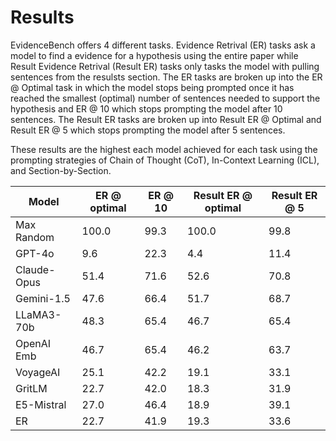# Results

EvidenceBench offers 4 different tasks. Evidence Retrival (ER) tasks ask a model to find a evidence for a hypothesis using the entire paper while Result Evidence Retrival (Result ER) tasks only tasks the model with pulling sentences from the resulsts section. The ER tasks are broken up into the ER @ Optimal task in which the model stops being prompted once it has reached the smallest (optimal) number of sentences needed to support the hypothesis and ER @ 10 which stops prompting the model after 10 sentences. The Result ER tasks are broken up into Result ER @ Optimal and Result ER @ 5 which stops prompting the model after 5 sentences.

These results are the highest each model achieved for each task using the prompting strategies of Chain of Thought (CoT), In-Context Learning (ICL), and Section-by-Section.


| Model           | ER @ optimal | ER @ 10 | Result ER @ optimal | Result ER @ 5 |
|-----------------|--------------|---------|---------------------|---------------|
| Max Random      | 100.0        | 99.3    | 100.0               | 99.8          |
| GPT-4o          | 9.6          | 22.3    | 4.4                 | 11.4          |
| Claude-Opus     | 51.4         | 71.6    | 52.6                | 70.8          |
| Gemini-1.5      | 47.6         | 66.4    | 51.7                | 68.7          |
| LLaMA3-70b      | 48.3         | 65.4    | 46.7                | 65.4          |
| OpenAI Emb      | 46.7         | 65.4    | 46.2                | 63.7          |
| VoyageAI        | 25.1         | 42.2    | 19.1                | 33.1          |
| GritLM          | 22.7         | 42.0    | 18.3                | 31.9          |
| E5-Mistral      | 27.0         | 46.4    | 18.9                | 39.1          |
| ER              | 22.7         | 41.9    | 19.3                | 33.6          |
